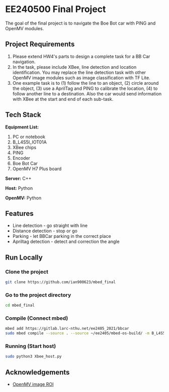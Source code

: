 
# EE240500 Final Project

The goal of the final project is to navigate the Boe Bot car with PING and OpenMV modules.

## Project Requirements

1. Please extend HW4's parts to design a complete task for a BB Car navigation.
2. In the task, please include XBee, line detection and location identification. You may replace the line detection task with other OpenMV image modules such as image classification with TF Lite.
3. One example task is to (1) follow the line to an object, (2) circle around the object, (3) use a AprilTag and PING to calibrate the location, (4) to follow another line to a destination. Also the car would send information with XBee at the start and end of each sub-task.


## Tech Stack

**Equipment List:** 
1. PC or notebook
2. B_L4S5I_IOT01A
3. XBee chips
4. PING
5. Encoder
6. Boe Bot Car
7. OpenMV H7 Plus board

**Server:** C++

**Host:** Python

**OpenMV:** Python

  
## Features

- Line detection - go straight with line
- Distance detection - stop or go
- Parking - let BBCar parking in the correct place 
- Apriltag detection - detect and correction the angle

  
## Run Locally

### Clone the project

```bash
git clone https://github.com/ian900623/mbed_final
```

### Go to the project directory

```bash
cd mbed_final
```

### Compile (Connect mbed)

```bash
mbed add https://gitlab.larc-nthu.net/ee2405_2021/bbcar
sudo mbed compile --source . --source ~/ee2405/mbed-os-build/ -m B_L4S5I_IOT01A -t GCC_ARM -f
```
  
### Running (Start host)
    
```bash
sudo python3 Xbee_host.py
```

<!--
## FAQ

#### Question 1

Answer 1

#### Question 2

Answer 2
-->

  
## Acknowledgements

 - [OpenMV image ROI](https://book.openmv.cc/image/statistics.html)
  
